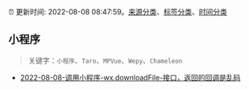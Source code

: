 :alarm_clock: 更新时间: 2022-08-08 08:47:59。[来源分类](../README.md)、[标签分类](../TAGS.md)、[时间分类](../TIMELINE.md)

## 小程序


> 关键字：`小程序`、`Taro`、`MPVue`、`Wepy`、`Chameleon`



- [2022-08-08-调用小程序-wx.downloadFile-接口，返回的回调是乱码](https://www.v2ex.com/t/871417) 
